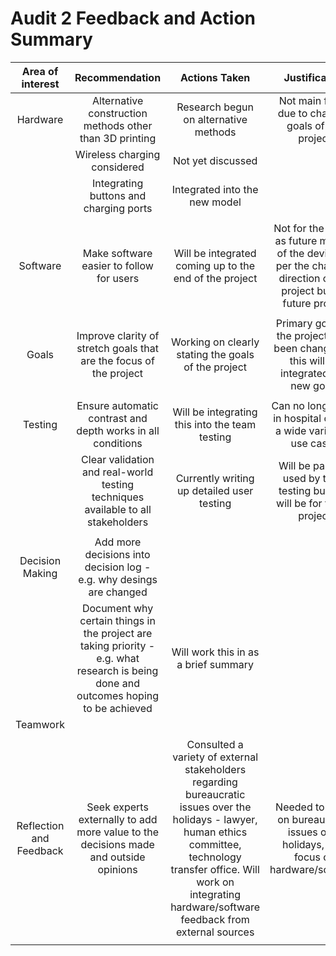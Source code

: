 # Audit 2 Feedback and Action Summary

| Area of interest | Recommendation | Actions Taken  | Justification |
| :---: | :---: | :---: | :---: |
| Hardware  | Alternative construction methods other than 3D printing | Research begun on alternative methods | Not main focus due to changed goals of the project  |
| | Wireless charging considered | Not yet discussed | |
| | Integrating buttons and charging ports | Integrated into the new model | |
| |  |  | |
| Software  | Make software easier to follow for users | Will be integrated coming up to the end of the project | Not for the public as future makers of the device as per the changed direction of the project but for future project  |
| |  |  | |
| Goals  | Improve clarity of stretch goals that are the focus of the project | Working on clearly stating the goals of the project | Primary goals of the project have been changed so this will be integrated into new goals |
| |  |  | |
| Testing  | Ensure automatic contrast and depth works in all conditions | Will be integrating this into the team testing | Can no longer test in hospital or with a wide variety of use cases  |
| | Clear validation and real-world testing techniques available to all stakeholders | Currently writing up detailed user testing | Will be partially used by team testing but also will be for future project |
| |  |  | |
| Decision Making | Add more decisions into decision log - e.g. why desings are changed | | |
| | Document why certain things in the project are taking priority - e.g. what research is being done and outcomes hoping to be achieved | Will work this in as a brief summary | |
| Teamwork  | | | |
| |  |  | |
| Reflection and Feedback  | Seek experts externally to add more value to the decisions made and outside opinions | Consulted a variety of external stakeholders regarding bureaucratic issues over the holidays - lawyer, human ethics committee, technology transfer office. Will work on integrating hardware/software feedback from external sources  | Needed to focus on bureaucratic issues over holidays, now focus on hardware/software  |
| |  |  | |
